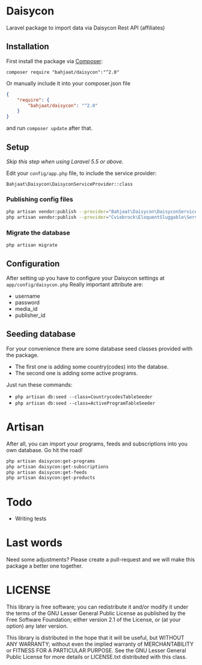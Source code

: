 # Daisycon

Laravel package to import data via Daisycon Rest API (affiliates)

## Installation

First install the package via [Composer](http://getcomposer.org):

    composer require "bahjaat/daisycon":"^2.0"

Or manually include it into your composer.json file
```json
{
    "require": {
        "bahjaat/daisycon": "^2.0"
    }
}
```
and run `composer update` after that.

## Setup

<em>Skip this step when using Laravel 5.5 or above.</em>

Edit your `config/app.php` file, to include the service provider:

`Bahjaat\Daisycon\DaisyconServiceProvider::class`

### Publishing config files
```bash
php artisan vendor:publish --provider="Bahjaat\Daisycon\DaisyconServiceProvider" --tag="config"
php artisan vendor:publish --provider="Cviebrock\EloquentSluggable\ServiceProvider"
```

### Migrate the database
`php artisan migrate`

## Configuration
After setting up you have to configure your Daisycon settings at `app/config/daisycon.php`
Really important attribute are:
* username
* password
* media_id
* publisher_id

## Seeding database
For your convenience there are some database seed classes provided with the package.
- The first one is adding some country(codes) into the databse.
- The second one is adding some active programs.

Just run these commands:

* `php artisan db:seed --class=CountrycodesTableSeeder`
* `php artisan db:seed --class=ActiveProgramTableSeeder`

# Artisan
After all, you can import your programs, feeds and subscriptions into you own database. Go hit the road!

```bash
php artisan daisycon:get-programs
php artisan daisycon:get-subscriptions
php artisan daisycon:get-feeds
php artisan daisycon:get-products
```

# Todo

- Writing tests

# Last words
Need some adjustments? Please create a pull-request and we will make this package a better one together.

# LICENSE

This library is free software; you can redistribute it and/or modify it under the terms of the GNU Lesser General Public License as published by the Free Software Foundation; either version 2.1 of the License, or (at your option) any later version.

This library is distributed in the hope that it will be useful, but WITHOUT ANY WARRANTY; without even the implied warranty of MERCHANTABILITY or FITNESS FOR A PARTICULAR PURPOSE.
See the GNU Lesser General Public License for more details or LICENSE.txt distributed with this class.
